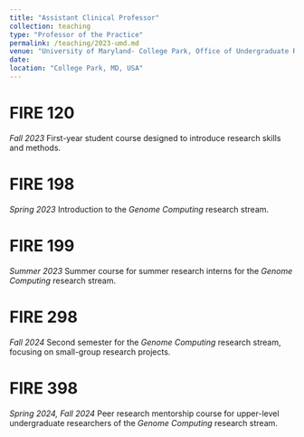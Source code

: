 ```yaml
---
title: "Assistant Clinical Professor"
collection: teaching
type: "Professor of the Practice"
permalink: /teaching/2023-umd.md
venue: "University of Maryland- College Park, Office of Undergraduate Research- First Year Innovation & Research"
date:
location: "College Park, MD, USA"
---
```


FIRE 120 
======
*Fall 2023*
First-year student course designed to introduce research skills and methods.

FIRE 198 
======
*Spring 2023*
Introduction to the *Genome Computing* research stream.

FIRE 199 
======
*Summer 2023*
Summer course for summer research interns for the *Genome Computing* research stream.

FIRE 298 
======
*Fall 2024*
Second semester for the *Genome Computing* research stream, focusing on small-group research projects.

FIRE 398 
======
*Spring 2024, Fall 2024*
Peer research mentorship course for upper-level undergraduate researchers of the *Genome Computing* research stream.
